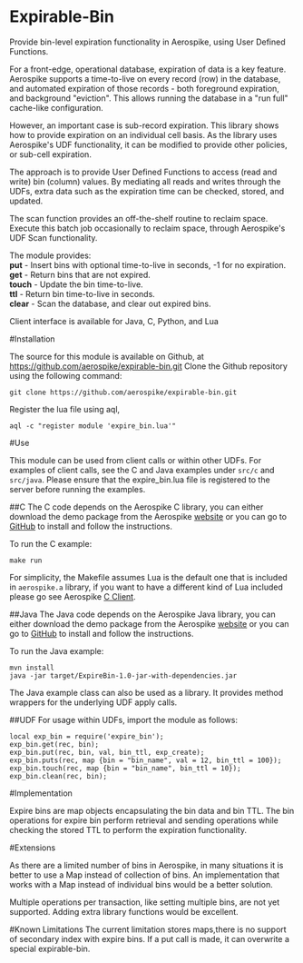 Expirable-Bin
=============

Provide bin-level expiration functionality in Aerospike, using User Defined Functions.

For a front-edge, operational database, expiration of data is a key feature. Aerospike
supports a time-to-live on every record (row) in the database, and automated expiration
of those records - both foreground expiration, and background "eviction". This allows
running the database in a "run full" cache-like configuration.

However, an important case is sub-record expiration. This library shows how to provide
expiration on an individual cell basis. As the library uses Aerospike's UDF functionality,
it can be modified to provide other policies, or sub-cell expiration.

The approach is to provide User Defined Functions to access (read and write) bin (column) values.
By mediating all reads and writes through the UDFs, extra data such as the expiration time
can be checked, stored, and updated.

The scan function provides an off-the-shelf routine to reclaim space. Execute this batch
job occasionally to reclaim space, through Aerospike's UDF Scan functionality.

The module provides:  
**put** - Insert bins with optional time-to-live in seconds, -1 for no expiration. 
**get** - Return bins that are not expired.  
**touch** - Update the bin time-to-live.  
**ttl** - Return bin time-to-live in seconds.    
**clear** - Scan the database, and clear out expired bins.  

Client interface is available for Java, C, Python, and Lua

#Installation

The source for this module is available on Github, at https://github.com/aerospike/expirable-bin.git
Clone the Github repository using the following command:
```
git clone https://github.com/aerospike/expirable-bin.git
```

Register the lua file using aql,
```aql
aql -c "register module 'expire_bin.lua'"
```

#Use

This module can be used from client calls or within other UDFs. For examples of client
calls, see the C and Java examples under ```src/c``` and ```src/java```. Please ensure
that the expire_bin.lua file is registered to the server before running the examples.

##C 
The C code depends on the Aerospike C library, you can either download the demo package from the Aerospike [website](http://www.aerospike.com/docs/client/c/) or you can go to [GitHub](https://github.com/aerospike/aerospike-client-c) to install and follow the instructions.

To run the C example: 
```
make run 
```
For simplicity, the Makefile assumes Lua is the default one that is included in ```aerospike.a``` library, if you want to have a different kind of Lua included please go see Aerospike [C Client](https://docs.aerospike.com/display/V3/C+Client+Guide).

##Java
The Java code depends on the Aerospike Java library, you can either download the demo package from the Aerospike [website](http://www.aerospike.com/docs/client/java/) or you can go to [GitHub](https://github.com/aerospike/aerospike-client-java) to install and follow the instructions. 

To run the Java example:
```
mvn install
java -jar target/ExpireBin-1.0-jar-with-dependencies.jar
```
The Java example class can also be used as a library. It provides method wrappers for
the underlying UDF apply calls. 

##UDF
For usage within UDFs, import the module as follows:
```
local exp_bin = require('expire_bin');
exp_bin.get(rec, bin);
exp_bin.put(rec, bin, val, bin_ttl, exp_create);
exp_bin.puts(rec, map {bin = "bin_name", val = 12, bin_ttl = 100});
exp_bin.touch(rec, map {bin = "bin_name", bin_ttl = 10});
exp_bin.clean(rec, bin);
```

#Implementation

Expire bins are map objects encapsulating the bin data and bin TTL. The bin operations for
expire bin perform retrieval and sending operations while checking the stored TTL 
to perform the expiration functionality. 

#Extensions

As there are a limited number of bins in Aerospike, in many situations it is better to use a Map
instead of collection of bins. An implementation that works with a Map instead of individual bins
would be a better solution.

Multiple operations per transaction, like setting multiple bins, are not yet supported. Adding
extra library functions would be excellent.

#Known Limitations
The current limitation stores maps,there is no support of secondary index with expire bins.
If a put call is made, it can overwrite a special expirable-bin.